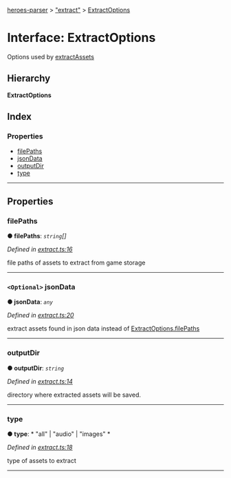 [heroes-parser](../README.md) > ["extract"](../modules/_extract_.md) > [ExtractOptions](../interfaces/_extract_.extractoptions.md)

# Interface: ExtractOptions

Options used by [extractAssets](../modules/_extract_.md#extractassets)

## Hierarchy

**ExtractOptions**

## Index

### Properties

* [filePaths](_extract_.extractoptions.md#filepaths)
* [jsonData](_extract_.extractoptions.md#jsondata)
* [outputDir](_extract_.extractoptions.md#outputdir)
* [type](_extract_.extractoptions.md#type)

---

## Properties

<a id="filepaths"></a>

###  filePaths

**● filePaths**: *`string`[]*

*Defined in [extract.ts:16](https://github.com/joeistas/heroes-parser/blob/3b278f6/src/extract.ts#L16)*

file paths of assets to extract from game storage

___
<a id="jsondata"></a>

### `<Optional>` jsonData

**● jsonData**: *`any`*

*Defined in [extract.ts:20](https://github.com/joeistas/heroes-parser/blob/3b278f6/src/extract.ts#L20)*

extract assets found in json data instead of [ExtractOptions.filePaths](_extract_.extractoptions.md#filepaths)

___
<a id="outputdir"></a>

###  outputDir

**● outputDir**: *`string`*

*Defined in [extract.ts:14](https://github.com/joeistas/heroes-parser/blob/3b278f6/src/extract.ts#L14)*

directory where extracted assets will be saved.

___
<a id="type"></a>

###  type

**● type**: * "all" &#124; "audio" &#124; "images"
*

*Defined in [extract.ts:18](https://github.com/joeistas/heroes-parser/blob/3b278f6/src/extract.ts#L18)*

type of assets to extract

___

